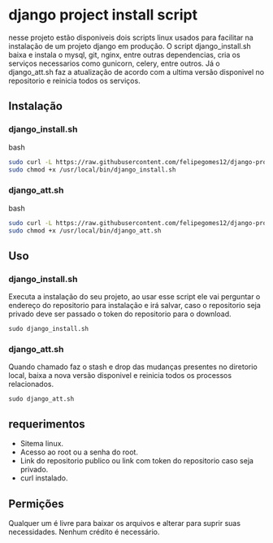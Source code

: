 # django project install script

nesse projeto estão disponiveis dois scripts linux usados para facilitar na instalação de um projeto django em produção. O script django_install.sh baixa e instala o mysql, git, nginx, entre outras dependencias, cria os serviços necessarios como gunicorn, celery, entre outros. Já o django_att.sh faz a atualização de acordo com a ultima versão disponivel no repositorio e reinicia todos os serviços.

## Instalação
### django_install.sh
bash

```bash
sudo curl -L https://raw.githubusercontent.com/felipegomes12/django-project-install-script/main/django_install.sh -o /usr/local/bin/django_install.sh
sudo chmod +x /usr/local/bin/django_install.sh
```
### django_att.sh
bash
```bash
sudo curl -L https://raw.githubusercontent.com/felipegomes12/django-project-install-script/main/django_att.sh -o /usr/local/bin/django_att.sh
sudo chmod +x /usr/local/bin/django_att.sh
```
## Uso
### django_install.sh
Executa a instalação do seu projeto, ao usar esse script ele vai perguntar o endereço
do repositorio para instalação e irá salvar, caso o repositorio seja privado deve ser
passado o token do repositorio para o download.
```shell
sudo django_install.sh
```
### django_att.sh
Quando chamado faz o stash e drop das mudanças presentes no diretorio local, baixa a nova
versão disponivel e reinicia todos os processos relacionados.
```shell
sudo django_att.sh
```
## requerimentos
- Sitema linux.
- Acesso ao root ou a senha do root.
- Link do repositorio publico ou link com token do repositorio caso seja privado.
- curl instalado.
## Permições
Qualquer um é livre para baixar os arquivos e alterar para suprir suas necessidades. Nenhum crédito é necessário.
